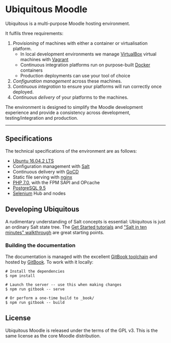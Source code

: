 # Ubiquitous Moodle

Ubiquitous is a multi-purpose Moodle hosting environment.

It fulfils three requirements:

1. _Provisioning_ of machines with either a container or virtualisation platform.
    * In local development environments we manage [VirtualBox](https://www.virtualbox.org/) virtual machines with [Vagrant](https://www.vagrantup.com/)
    * Continuous integration platforms run on purpose-built [Docker](https://www.docker.com/) containers
    * Production deployments can use your tool of choice
2. _Configuration management_ across these machines.
3. _Continuous integration_ to ensure your platforms will run correctly once deployed.
4. _Continuous delivery_ of your platforms to the machines.

The environment is designed to simplify the Moodle development experience and provide a consistency across development, testing/integration and production.

---

## Specifications

The technical specifications of the environment are as follows:

* [Ubuntu 16.04.2 LTS](https://www.ubuntu.com/)
* Configuration management with [Salt](https://saltstack.com/)
* Continuous delivery with [GoCD](https://www.gocd.io/)
* Static file serving with [nginx](http://nginx.org/)
* [PHP 7.0](http://php.net/), with the FPM SAPI and OPcache
* [PostgreSQL 9.5](http://www.postgresql.org/)
* [Selenium](http://www.seleniumhq.org/) Hub and nodes

## Developing Ubiquitous

A rudimentary understanding of Salt concepts is essential: Ubiquitous is just an ordinary Salt state tree. The [Get Started tutorials](https://docs.saltstack.com/en/getstarted/) and ["Salt in ten minutes" walkthrough](https://docs.saltstack.com/en/latest/topics/tutorials/walkthrough.html) are great starting points.

### Building the documentation

The documentation is managed with the excellent [GitBook toolchain](https://toolchain.gitbook.com/) and hosted by [GitBook](https://www.gitbook.com/). To work with it locally:

```
# Install the dependencies
$ npm install

# Launch the server -- use this when making changes
$ npm run gitbook -- serve

# Or perform a one-time build to _book/
$ npm run gitbook -- build
```

## License

Ubiquitous Moodle is released under the terms of the GPL v3. This is the same license as the core Moodle distribution.
